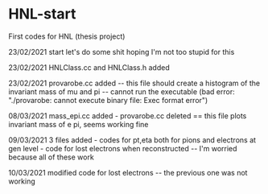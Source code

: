 # HNL-start
First codes for HNL (thesis project)

23/02/2021 start let's do some shit hoping I'm not too stupid for this


23/02/2021 HNLClass.cc and HNLClass.h added

23/02/2021 provarobe.cc added -- this file should create a histogram of the invariant mass of mu and pi -- cannot run the executable (bad error: "./provarobe: cannot execute binary file: Exec format error")

08/03/2021 mass_epi.cc added - provarobe.cc deleted == this file plots invariant mass of e pi, seems working fine

09/03/2021 3 files added - codes for pt,eta both for pions and electrons at gen level - code for lost electrons when reconstructed -- I'm worried because all of these work

10/03/2021 modified code for lost electrons -- the previous one was not working
